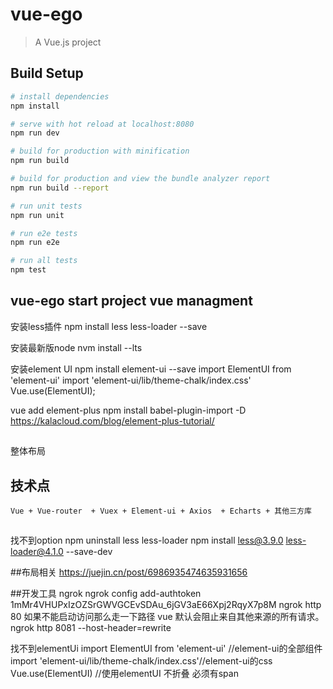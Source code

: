 # vue-ego

> A Vue.js project

## Build Setup

``` bash
# install dependencies
npm install

# serve with hot reload at localhost:8080
npm run dev

# build for production with minification
npm run build

# build for production and view the bundle analyzer report
npm run build --report

# run unit tests
npm run unit

# run e2e tests
npm run e2e

# run all tests
npm test
```

## vue-ego start project vue managment
安装less插件
npm install less less-loader --save

安装最新版node
nvm install --lts

安装element UI
npm install element-ui --save
import ElementUI from 'element-ui' import 'element-ui/lib/theme-chalk/index.css' Vue.use(ElementUI);

vue add element-plus
npm install babel-plugin-import -D
https://kalacloud.com/blog/element-plus-tutorial/
##
整体布局

## 技术点
    Vue + Vue-router  + Vuex + Element-ui + Axios  + Echarts + 其他三方库

##
找不到option
npm uninstall less less-loader
npm install less@3.9.0 less-loader@4.1.0 --save-dev

##布局相关
https://juejin.cn/post/6986935474635931656

##开发工具
ngrok
ngrok config add-authtoken 1mMr4VHUPxIzOZSrGWVGCEvSDAu_6jGV3aE66Xpj2RqyX7p8M
ngrok http 80
如果不能启动访问那么走一下路径
vue 默认会阻止来自其他来源的所有请求。
ngrok http 8081 --host-header=rewrite

找不到elementUi
import ElementUI from 'element-ui' //element-ui的全部组件
import 'element-ui/lib/theme-chalk/index.css'//element-ui的css
Vue.use(ElementUI) //使用elementUI
不折叠
必须有span

